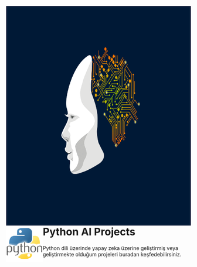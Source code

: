 <img align="left" width="800" height="600" src="aipython.gif">
<img align="left" width="100" height="100" src="pythonimg.png">

# Python AI Projects
  Python dili üzerinde yapay zeka üzerine geliştirmiş veya geliştirmekte olduğum projeleri buradan keşfedebilirsiniz.
